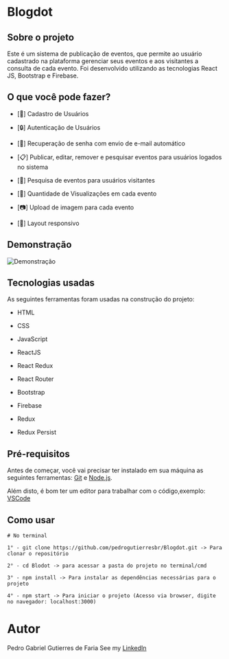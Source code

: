# Blogdot

## Sobre o projeto

Este é um sistema de publicação de eventos, que permite ao usuário cadastrado na plataforma gerenciar seus eventos e aos visitantes a consulta de cada evento. Foi desenvolvido utilizando as tecnologias React JS, Bootstrap e Firebase.

## O que você pode fazer?

-   [👥] Cadastro de Usuários

-   [🔒] Autenticação de Usuários

-   [📧] Recuperação de senha com envio de e-mail automático

-   [📋] Publicar, editar, remover e pesquisar eventos para usuários logados no sistema

-   [🔎] Pesquisa de eventos para usuários visitantes

-   [👀] Quantidade de Visualizações em cada evento

-   [📷] Upload de imagem para cada evento

-   [📲] Layout responsivo

## Demonstração

![Demonstração](https://github.com/pedrogutierresbr/Blogdot/blob/main/public/assets/gif-desktop.gif?raw=true)

## Tecnologias usadas

As seguintes ferramentas foram usadas na construção do projeto:

-   HTML

-   CSS

-   JavaScript

-   ReactJS

-   React Redux

-   React Router

-   Bootstrap

-   Firebase

-   Redux

-   Redux Persist


## Pré-requisitos

Antes de começar, você vai precisar ter instalado em sua máquina as seguintes ferramentas: [Git](https://git-scm.com/) e [Node.js](https://nodejs.org/en/).

Além disto, é bom ter um editor para trabalhar com o código,exemplo: [VSCode](https://code.visualstudio.com/)

## Como usar

```
# No terminal

1° - git clone https://github.com/pedrogutierresbr/Blogdot.git -> Para clonar o repositório

2° - cd Blodot -> para acessar a pasta do projeto no terminal/cmd

3° - npm install -> Para instalar as dependências necessárias para o projeto

4° - npm start -> Para iniciar o projeto (Acesso via browser, digite no navegador: localhost:3000)
```

# Autor

Pedro Gabriel Gutierres de Faria
See my [LinkedIn](https://www.linkedin.com/in/pedro-gutierres/)

